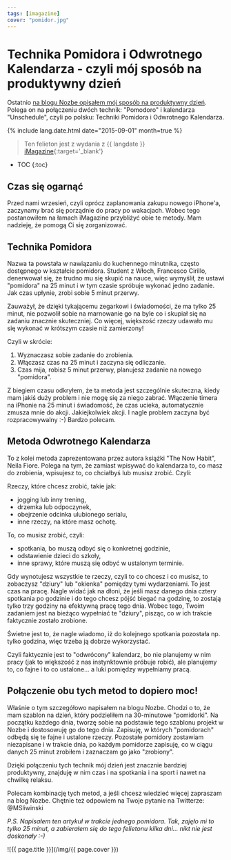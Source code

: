 ```yaml
---
tags: [imagazine]
cover: "pomidor.jpg"
---
```


# Technika Pomidora i Odwrotnego Kalendarza - czyli mój sposób na produktywny dzień

Ostatnio [na blogu Nozbe opisałem mój sposób na produktywny dzień](https://nozbe.com/pl/blog/pomodoro). Polega on na połączeniu dwóch technik: "Pomodoro" i kalendarza "Unschedule", czyli po polsku: Techniki Pomidora i Odwrotnego Kalendarza.

<!--More-->

{% include lang.date.html date="2015-09-01" month=true %}

> Ten felieton jest z wydania z {{ langdate }} [iMagazine](https://imagazine.pl){:target='_blank'}

* TOC
{:toc}

## Czas się ogarnąć

Przed nami wrzesień, czyli oprócz zaplanowania zakupu nowego iPhone'a, zaczynamy brać się porządnie do pracy po wakacjach. Wobec tego postanowiłem na łamach iMagazine przybliżyć obie te metody. Mam nadzieję, że pomogą Ci się zorganizować.

## Technika Pomidora

Nazwa ta powstała w nawiązaniu do kuchennego minutnika, często dostępnego w kształcie pomidora. Student z Włoch, Francesco Cirillo, denerwował się, że trudno mu się skupić na nauce, więc wymyślił, że ustawi "pomidora" na 25 minut i w tym czasie spróbuje wykonać jedno zadanie. Jak czas upłynie, zrobi sobie 5 minut przerwy.

Zauważył, że dzięki tykającemu zegarkowi i świadomości, że ma tylko 25 minut, nie pozwolił sobie na marnowanie go na byle co i skupiał się na zadaniu znacznie skuteczniej. Co więcej, większość rzeczy udawało mu się wykonać w krótszym czasie niż zamierzony!

Czyli w skrócie:

1. Wyznaczasz sobie zadanie do zrobienia.
2. Włączasz czas na 25 minut i zaczyna się odliczanie.
3. Czas mija, robisz 5 minut przerwy, planujesz zadanie na nowego "pomidora".

Z biegiem czasu odkryłem, że ta metoda jest szczególnie skuteczna, kiedy mam jakiś duży problem i nie mogę się za niego zabrać. Włączenie timera na iPhonie na 25 minut i świadomość, że czas ucieka, automatycznie zmusza mnie do akcji. Jakiejkolwiek akcji. I nagle problem zaczyna być rozpracowywalny :-) Bardzo polecam.

## Metoda Odwrotnego Kalendarza

To z kolei metoda zaprezentowana przez autora książki "The Now Habit", Neila Fiore. Polega na tym, że zamiast wpisywać do kalendarza to, co masz do zrobienia, wpisujesz to, co chciałbyś lub musisz zrobić. Czyli:

Rzeczy, które chcesz zrobić, takie jak:

- jogging lub inny trening,
- drzemka lub odpoczynek,
- obejrzenie odcinka ulubionego serialu,
- inne rzeczy, na które masz ochotę.

To, co musisz zrobić, czyli:

- spotkania, bo muszą odbyć się o konkretnej godzinie,
- odstawienie dzieci do szkoły,
- inne sprawy, które muszą się odbyć w ustalonym terminie.

Gdy wynotujesz wszystkie te rzeczy, czyli to co chcesz i co musisz, to zobaczysz "dziury" lub "okienka" pomiędzy tymi wydarzeniami. To jest czas na pracę. Nagle widać jak na dłoni, że jeśli masz danego dnia cztery spotkania po godzinie i do tego chcesz pójść biegać na godzinę, to zostają tylko trzy godziny na efektywną pracę tego dnia. Wobec tego, Twoim zadaniem jest na bieżąco wypełniać te "dziury", pisząc, co w ich trakcie faktycznie zostało zrobione.

Świetne jest to, że nagle wiadomo, iż do kolejnego spotkania pozostała np. tylko godzina, więc trzeba ją dobrze wykorzystać.

Czyli faktycznie jest to "odwrócony" kalendarz, bo nie planujemy w nim pracy (jak to większość z nas instynktownie próbuje robić), ale planujemy to, co fajne i to co ustalone... a luki pomiędzy wypełniamy pracą.

## Połączenie obu tych metod to dopiero moc!

Właśnie o tym szczegółowo napisałem na blogu Nozbe. Chodzi o to, że mam szablon na dzień, który podzieliłem na 30-minutowe "pomidorki". Na początku każdego dnia, tworzę sobie na podstawie tego szablonu projekt w Nozbe i dostosowuję go do tego dnia. Zapisuję, w których "pomidorach" odbędą się te fajne i ustalone rzeczy. Pozostałe pomidory zostawiam niezapisane i w trakcie dnia, po każdym pomidorze zapisuję, co w ciągu danych 25 minut zrobiłem i zaznaczam go jako "zrobiony".

Dzięki połączeniu tych technik mój dzień jest znacznie bardziej produktywny, znajduję w nim czas i na spotkania i na sport i nawet na chwilkę relaksu.

Polecam kombinację tych metod, a jeśli chcesz wiedzieć więcej zapraszam na blog Nozbe. Chętnie też odpowiem na Twoje pytanie na Twitterze: @MSliwinski

*P.S. Napisałem ten artykuł w trakcie jednego pomidora. Tak, zajęło mi to tylko 25 minut, a zabierałem się do tego felietonu kilka dni... nikt nie jest doskonały :-)*


![{{ page.title }}](/img/{{ page.cover }})

[n]: https://michael.gratis/nozbe_pl
[np]: https://michael.gratis/nozbepersonal_pl